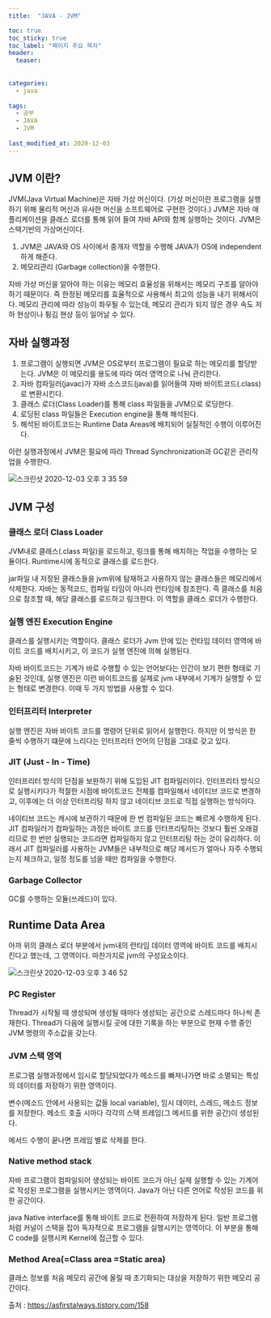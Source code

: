 ```yaml
---
title:  "JAVA - JVM"

toc: true
toc_sticky: true
toc_label: "페이지 주요 목차"
header:
  teaser: 
  
  
categories:
  - java
  
tags:
  - 공부
  - JAVA
  - JVM
  
last_modified_at: 2020-12-03
---
```


## JVM 이란?

JVM(Java Virtual Machine)은 자바 가상 머신이다. (가상 머신이란 프로그램을 실행하기 위해 물리적 머신과 유사한 머신을 소프트웨어로 구현한 것이다.)
JVM은 자바 애플리케이션을 클래스 로더를 통해 읽어 들여 자바 API와 함께 실행하는 것이다. JVM은 스택기반의 가상머신이다.

1. JVM은 JAVA와 OS 사이에서 중개자 역할을 수행해 JAVA가 OS에 independent하게 해준다.
2. 메모리관리 (Garbage collection)을 수행한다.

자바 가상 머신을 알아야 하는 이유는 메모리 효율성을 위해서는 메모리 구조를 알아야 하기 때문이다. 즉 한정된 메모리를 효율적으로 사용해서 최고의 성능을 내기 위해서이다.
메모리 관리에 따라 성능이 좌우될 수 있는데, 메모리 관리가 되지 않은 경우 속도 저하 현상이나 튕김 현상 등이 일어날 수 있다.

## 자바 실행과정

1. 프로그램이 실행되면 JVM은 OS로부터 프로그램이 필요로 하는 메모리를 할당받는다. JVM은 이 메모리를 용도에 따라 여러 영역으로 나눠 관리한다.
2. 자바 컴파일러(javac)가 자바 소스코드(java)를 읽어들여 자바 바이트코드(.class)로 변환시킨다.
3. 클래스 로더(Class Loader)를 통해 class 파일들을 JVM으로 로딩한다.
4. 로딩된 class 파일들은 Execution engine을 통해 해석된다.
5. 해석된 바이트코드는 Runtime Data Areas에 배치되어 실질적인 수행이 이루어진다.

이런 실행과정에서 JVM은 필요에 따라 Thread Synchronization과 GC같은 관리작업을 수행한다.

![스크린샷 2020-12-03 오후 3 35 59](https://user-images.githubusercontent.com/41438361/100973112-48976e80-357d-11eb-9d64-c9fd31c844fc.png)

## JVM 구성

### 클래스 로더 Class Loader

JVM내로 클래스(.class 파일)을 로드하고, 링크를 통해 배치하는 작업을 수행하는 모듈이다. Runtime시에 동적으로 클래스를 로드한다.

jar파일 내 저장된 클래스들을 jvm위에 탐재하고 사용하지 않는 클래스들은 메모리에서 삭제한다. 자바는 동적코드, 컴파일 타임이 아니라 런타임에 참조한다. 즉 클래스를
처음으로 참조할 때, 해당 클래스를 로드하고 링크한다. 이 역할을 클래스 로더가 수행한다.

### 실행 엔진 Execution Engine

클래스를 실행시키는 역할이다. 클래스 로더가 Jvm 안에 있는 런타임 데이터 영역에 바이트 코드를 배치시키고, 이 코드가 실행 엔진에 의해 실행된다.

자바 바이트코드는 기계가 바로 수행할 수 있는 언어보다는 인간이 보기 편한 형태로 기술된 것인데, 실행 엔진은 이런 바이트코드를 실제로 jvm 내부에서
기계가 실행할 수 있는 형태로 변경한다. 이때 두 가지 방법을 사용할 수 있다.

### 인터프리터 Interpreter

실행 엔진은 자바 바이트 코드를 명령어 단위로 읽어서 실행한다. 하지만 이 방식은 한 줄씩 수행하기 떄문에 느리다는 인터프리터 언어의 단점을 그대로 갖고 있다.

### JIT (Just - In - Time)

인터프리터 방식의 단점을 보완하기 위해 도입된 JIT 컴파일러이다. 인터프리터 방식으로 실행시키다가 적절한 시점에 바이트코드 전체를 컴파일해서 네이티브 코드로 변경하고,
이후에는 더 이상 인터프리팅 하지 않고 네이티브 코드로 직접 실행하는 방식이다. 

네이티브 코드는 캐시에 보관하기 때문에 한 번 컴파일된 코드는 빠르게 수행하게 된다. JIT 컴파일러가 컴파일하는 과정은 바이트 코드를 인터프리팅하는 것보다
훨씬 오래걸리므로 한 번만 실행되는 코드라면 컴파일하지 않고 인터프리팅 하는 것이 유리하다. 이래서 JIT 컴파일러를 사용하는 JVM들은 내부적으로 해당 메서드가 
얼마나 자주 수행되는지 체크하고, 일정 정도를 넘을 때만 컴파일을 수행한다.

### Garbage Collector

GC를 수행하는 모듈(쓰레드)이 있다.

## Runtime Data Area

아까 위의 클래스 로더 부분에서 jvm내의 런타임 데이터 영역에 바이트 코드를 배치시킨다고 했는데, 그 영역이다. 마찬가지로 jvm의 구성요소이다.

![스크린샷 2020-12-03 오후 3 46 52](https://user-images.githubusercontent.com/41438361/100973914-ca3bcc00-357e-11eb-9576-88e01c007efe.png)

### PC Register

Thread가 시작될 때 생성되며 생성될 때마다 생성되는 공간으로 스레드마다 하나씩 존재한다. Thread가 다음에 실행시킬 곳에 대한 기록을 하는 부분으로
현재 수행 중인 JVM 명령의 주소값을 갖는다.

### JVM 스택 영역

프로그램 실행과정에서 임시로 할당되었다가 메소드를 빠져나가면 바로 소멸되는 특성의 데이터를 저장하기 위한 영역이다.

변수(메소드 안에서 사용되는 값들 local variable), 임시 데이터, 스레드, 메소드 정보를 저장한다. 메소드 호출 시마다 각각의 스택 프레임(그 메서드를 위한 공간)이 생성된다.

메서드 수행이 끝나면 프레임 별로 삭제를 한다. 

### Native method stack

자바 프로그램이 컴파일되어 생성되는 바이트 코드가 아닌 실제 실행할 수 있는 기계어로 작성된 프로그램을 실행시키는 영역이다. Java가 아닌 다른 언어로 작성된 코드를 위한 공간이다.

java Native interface를 통해 바이트 코드로 전환하여 저장하게 된다. 일반 프로그램처럼 커널이 스택을 잡아 독자적으로 프로그램을 실행시키는 영역이다. 이 부분을 통해 C code를 실행시켜
Kernel에 접근할 수 있다.

### Method Area(=Class area =Static area)

클래스 정보를 처음 메모리 공간에 올릴 때 초기화되는 대상을 저장하기 위한 메모리 공간이다.

출처 : https://asfirstalways.tistory.com/158


